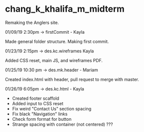 # chang_k_khalifa_m_midterm

Remaking the Anglers site.

01/09/19 2:30pm -> firstCommit - Kayla 

Made general folder structure. Making first commit. 

01/23/19 2:15pm -> des.kc.wireframes Kayla

Added CSS reset, main JS, and wireframes PDF.

01/25/19 10:30 pm -> des.mk.header - Mariam

Created index.html with header, pull request to merge with master.

01/26/19 6:05pm -> des.kc.html - Kayla

- Created footer scaffold
- Added input to CSS reset
- Fix weird "Contact Us" section spacing
- Fix black "Navigation" links
- Check form format for button
- Strange spacing with container (not centered) ???
